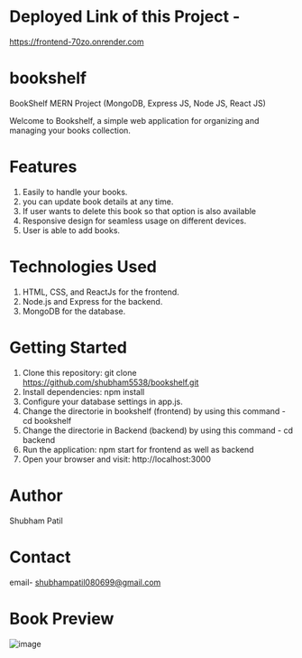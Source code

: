 # Deployed Link of this Project -
  https://frontend-70zo.onrender.com


# bookshelf
BookShelf MERN Project 
(MongoDB, Express JS, Node JS, React JS)

Welcome to Bookshelf, a simple web application for organizing and managing your books collection.

# Features

1. Easily to handle your books.
2. you can update book details at any time.
3. If user wants to delete this book so that option is also available
4. Responsive design for seamless usage on different devices.
5. User is able to add books.


# Technologies Used

1. HTML, CSS, and ReactJs for the frontend.
2. Node.js and Express for the backend.
3. MongoDB for the database.


# Getting Started

1. Clone this repository: git clone https://github.com/shubham5538/bookshelf.git
2. Install dependencies: npm install
3. Configure your database settings in app.js.
4. Change the directorie in bookshelf (frontend) by using this command -    cd bookshelf
5. Change the directorie in Backend (backend) by using this command  -      cd backend
6. Run the application: npm start for frontend as well as backend
7. Open your browser and visit: http://localhost:3000

 
# Author

Shubham Patil

# Contact
email- shubhampatil080699@gmail.com

# Book Preview 


![image](https://github.com/shubham5538/bookshelf/assets/80771033/91d93682-bcbd-47dc-9fcc-54ce24621b86)

